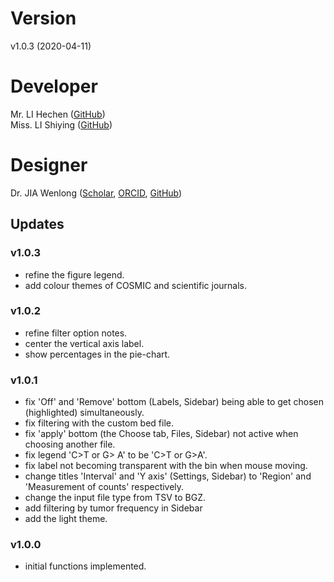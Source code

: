 # Version
v1.0.3 (2020-04-11)

# Developer
Mr. LI Hechen ([GitHub](https://github.com/lhc70000))<br/>
Miss. LI Shiying ([GitHub](https://github.com/CherineLee))

# Designer
Dr. JIA Wenlong ([Scholar](https://scholar.google.com.hk/citations?user=eupQCQEAAAAJ), [ORCID](https://orcid.org/0000-0002-7136-9919), [GitHub](https://github.com/Nobel-Justin))

## Updates

### v1.0.3
   - refine the figure legend.
   - add colour themes of COSMIC and scientific journals.

### v1.0.2
   - refine filter option notes.
   - center the vertical axis label.
   - show percentages in the pie-chart.

### v1.0.1
   - fix 'Off' and 'Remove' bottom (Labels, Sidebar) being able to get chosen (highlighted) simultaneously.
   - fix filtering with the custom bed file.
   - fix 'apply' bottom (the Choose tab, Files, Sidebar) not active when choosing another file.
   - fix legend 'C>T or G> A' to be 'C>T or G>A'.
   - fix label not becoming transparent with the bin when mouse moving.
   - change titles 'Interval' and 'Y axis' (Settings, Sidebar) to 'Region' and 'Measurement of counts' respectively.
   - change the input file type from TSV to BGZ.
   - add filtering by tumor frequency in Sidebar
   - add the light theme. 

### v1.0.0
   - initial functions implemented.
